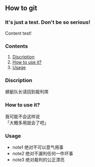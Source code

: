 ## How to git
### It's just a test. Don't be so serious!

Content test!

### Contents
1. [Discription](#discription)
2. [How to use it?](#how-to-use-it)
3. [Usage](#Usage)

### Discription
蜻蜓队长请回到裁判席

### How to use it?
我可能不会这样说  
「大概多用就会了吧」  

### Usage
- note1
  绝对不可以意气用事
- note2
  绝对不漏判任何一件坏事
- note3
  绝对裁判的公正漂亮
